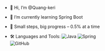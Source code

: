 - 👋 Hi, I’m @Quang-keri
- 🌱 I’m currently learning Spring Boot
- 👀 Small steps, big progress – 0.5% at a time

- 🛠 Languages and Tools: 
![Java](https://img.shields.io/badge/Java-ED8B00?style=for-the-badge&logo=openjdk&logoColor=white) 
![Spring](https://img.shields.io/badge/Spring-6DB33F?style=for-the-badge&logo=spring&logoColor=white)  
![GitHub](https://img.shields.io/badge/GitHub-181717?style=for-the-badge&logo=github&logoColor=white)  
<!---
Quang-keri/Quang-keri is a ✨ special ✨ repository because its `README.md` (this file) appears on your GitHub profile.
You can click the Preview link to take a look at your changes.
--->
